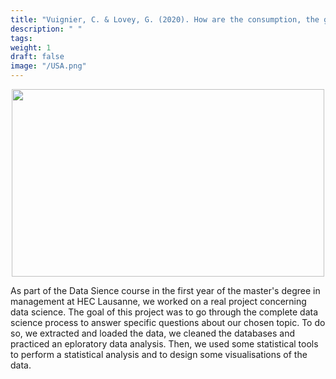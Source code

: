 ```yaml
---
title: "Vuignier, C. & Lovey, G. (2020). How are the consumption, the generation and the price of electricity influenced in the United States ? Accès https://bookdown.org/connect/#/apps/5233/access"
description: " "
tags:
weight: 1
draft: false
image: "/USA.png"
---
```



<p align="center">
  <img src="/USA.png" width="500" height="300"/>
</p>

<p align="center"> 
<Click [here](https://bookdown.org/connect/#/apps/5233/access) to see the full report ! />
</p>

As part of the Data Sience course in the first year of the master's degree in management at HEC Lausanne, we worked on a real project concerning data science. The goal of this project was to go through the complete data science process to answer specific questions about our chosen topic. To do so, we extracted and loaded the data, we cleaned the databases and practiced an eploratory data analysis. Then, we used some statistical tools to perform a statistical analysis and to design some visualisations of the data. 


